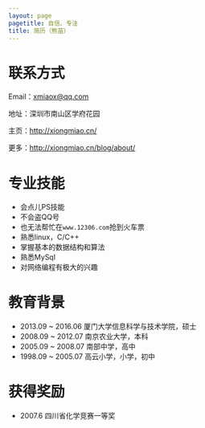 ```yaml
---
layout: page
pagetitle: 自信、专注
title: 简历（熊苗）
---
```


# 联系方式

Email：xmiaox@qq.com

地址：深圳市南山区学府花园

主页：<http://xiongmiao.cn/>

更多：<http://xiongmiao.cn/blog/about/>

# 专业技能

- 会点儿PS技能
- 不会盗QQ号
- 也无法帮忙在`www.12306.com`抢到火车票
- 熟悉linux，C/C++
- 掌握基本的数据结构和算法
- 熟悉MySql
- 对网络编程有极大的兴趣

# 教育背景

- 2013.09 ~ 2016.06 厦门大学信息科学与技术学院，硕士
- 2008.09 ~ 2012.07 南京农业大学，本科
- 2005.09 ~ 2008.07 南部中学，高中
- 1998.09 ~ 2005.07 高云小学，小学，初中

# 获得奖励

- 2007.6 四川省化学竞赛一等奖

